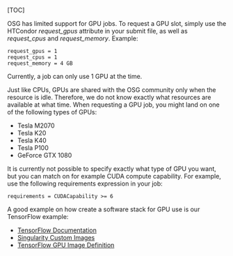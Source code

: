 [title]: - "GPU Jobs"

[TOC]

OSG has limited support for GPU jobs. To request a GPU slot, simply use 
the HTCondor *request_gpus* attribute in your submit file, as well
as *request_cpus* and *request_memory*. Example:

    request_gpus = 1
    request_cpus = 1
    request_memory = 4 GB

Currently, a job can only use 1 GPU at the time.

Just like CPUs, GPUs are shared with the OSG community only when the
resource is idle. Therefore, we do not know exactly what resources are
available at what time. When requesting a GPU job, you might land on one
of the following types of GPUs:

  * Tesla M2070
  * Tesla K20
  * Tesla K40
  * Tesla P100
  * GeForce GTX 1080

It is currently not possible to specify exactly what type of GPU you want, 
but you can match on for example CUDA compute capability. For example, use
the following requirements expression in your job:

    requirements = CUDACapability >= 6

A good example on how create a software stack for GPU use is our
TensorFlow example:

  * [TensorFlow Documentation](https://support.opensciencegrid.org/solution/articles/12000028940-tensorflow)
  * [Singularity Custom Images](https://support.opensciencegrid.org/solution/articles/12000024676-singularity-containers)
  * [TensorFlow GPU Image Definition](https://github.com/opensciencegrid/osgvo-tensorflow-gpu/blob/master/Dockerfile)


